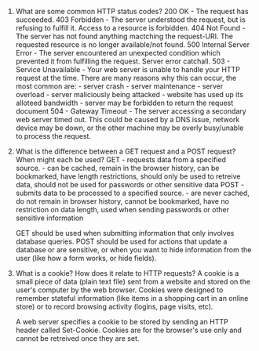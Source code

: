 1. What are some common HTTP status codes?
    200 OK - The request has succeeded.
    403 Forbidden - The server understood the request, but is refusing to fulfill it. Access to a resource is forbidden.
    404 Not Found - The server has not found anything mactching the request-URI. The requested resource is no longer available/not found.
    500 Internal Server Error - The server encountered an unexpected condition which prevented it from fulfilling the request. Server error catchall.
    503 - Service Unavailable - Your web server is unable to handle your HTTP request at the time. There are many reasons why this can occur, the most common are:
        - server crash
        - server maintenance
        - server overload
        - server maliciously being attacked
        - website has used up its alloteed bandwidth
        - server may be forbidden to return the request document
    504 - Gateway Timeout - The server accessing a secondary web server timed out. This could be caused by a DNS issue, network device may be down, or the other machine may be overly busy/unable to process the request.

2. What is the difference between a GET request and a POST request? When might each be used?
    GET - requests data from a specified source.
        - can be cached, remain in the browser history, can be bookmarked, have length restrictions, should only be used to retreive data, should not be used for passwords or other sensitive data
    POST - submits data to be processed to a specified source.
        - are never cached, do not remain in browser history, cannot be bookmarked, have no restriction on data length, used when sending passwords or other sensitive information

    GET should be used when submitting information that only involves database queries. POST should be used for actions that update a database or are sensitive, or when you want to hide information from the user (like how a form works, or hide fields).

3. What is a cookie? How does it relate to HTTP requests?
    A cookie is a small piece of data (plain text file) sent from a website and stored on the user's computer by the web browser. Cookies were designed to remember stateful information (like items in a shopping cart in an online store) or to record browsing activity (logins, page visits, etc).

    A web server specifies a cookie to be stored by sending an HTTP header called Set-Cookie. Cookies are for the browser's use only and cannot be retreived once they are set. 
    
